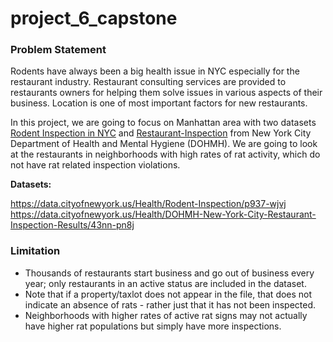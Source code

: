 # project_6_capstone

### Problem Statement

Rodents have always been a big health issue in NYC especially for the restaurant industry. Restaurant consulting services are provided to restaurants owners for helping them solve issues in various aspects of their business. Location is one of most important factors for new restaurants. 

In this project, we are going to focus on Manhattan area with two datasets [Rodent Inspection in NYC](https://data.cityofnewyork.us/Health/Rodent-Inspection/p937-wjvj) and [Restaurant-Inspection](https://data.cityofnewyork.us/Health/DOHMH-New-York-City-Restaurant-Inspection-Results/43nn-pn8j ) from New York City Department of Health and Mental Hygiene (DOHMH). We are going to look at the restaurants in neighborhoods with high rates of rat activity, which do not have rat related inspection violations.  


**Datasets:**  

https://data.cityofnewyork.us/Health/Rodent-Inspection/p937-wjvj  
https://data.cityofnewyork.us/Health/DOHMH-New-York-City-Restaurant-Inspection-Results/43nn-pn8j  



### Limitation   
- Thousands of restaurants start business and go out of business every year; only restaurants in an active status are included in the dataset.  
- Note that if a property/taxlot does not appear in the file, that does not indicate an absence of rats - rather just that it has not been inspected.   
- Neighborhoods with higher rates of active rat signs may not actually have higher rat populations but simply have more inspections.
